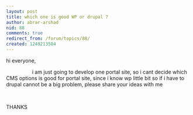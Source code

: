 ```yaml
---
layout: post
title: which one is good WP or drupal ?
author: abrar-arshad
nid: 88
comments: true
redirect_from: /forum/topics/88/
created: 1249213504
---
```

<p>hi everyone,</p>
<p>&nbsp;&nbsp;&nbsp;&nbsp;&nbsp;&nbsp;&nbsp;&nbsp;&nbsp;&nbsp;&nbsp;&nbsp;&nbsp;&nbsp;&nbsp;&nbsp;&nbsp; i am just going to develop one portal site, so i cant decide which CMS&nbsp;options is good for portal site, since i know wp little bit so if i have to drupal cannot be a big problem, please share your ideas with me</p>
<p>&nbsp;</p>
<p>THANKS</p>
